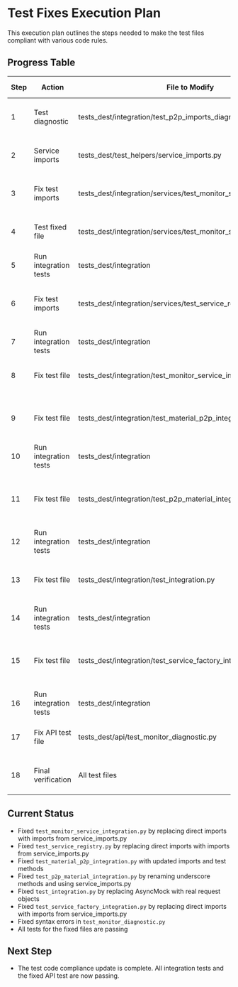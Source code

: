 # Test Fixes Execution Plan

This execution plan outlines the steps needed to make the test files compliant with various code rules.

## Progress Table

| Step | Action | File to Modify | Description | Success Criteria | Dependencies | Status |
|------|--------|----------------|-------------|------------------|--------------|--------|
| 1 | Test diagnostic | tests_dest/integration/test_p2p_imports_diagnostic.py | Create diagnostic test | Tests pass with pytest | None | ✓ DONE - Tests created and passing |
| 2 | Service imports | tests_dest/test_helpers/service_imports.py | Create imports helper | File exists with imports | None | ✓ DONE - Created with all required imports from services |
| 3 | Fix test imports | tests_dest/integration/services/test_monitor_service_integration.py | Replace direct imports with service_imports | Tests pass with pytest | Step 2 | ✓ DONE - Direct imports replaced with imports from service_imports.py |
| 4 | Test fixed file | tests_dest/integration/services/test_monitor_service_integration.py | Run test to verify fix | Tests pass with pytest | Step 3 | ✓ DONE - All tests passing |
| 5 | Run integration tests | tests_dest/integration | Verify no regressions | All tests pass | Step 4 | ✓ DONE - All 94 integration tests passing |
| 6 | Fix test imports | tests_dest/integration/services/test_service_registry.py | Replace direct imports with service_imports | Tests pass with pytest | Step 2 | ✓ DONE - Imports fixed, MagicMock instances preserved, tests passing |
| 7 | Run integration tests | tests_dest/integration | Verify no regressions | All tests pass | Step 6 | ✓ DONE - All 94 integration tests still passing |
| 8 | Fix test file | tests_dest/integration/test_monitor_service_integration.py | Replace direct imports and mock instances | Tests pass with pytest | Step 2 | ✓ DONE - All tests passing after fixing the imports and mock instances | 
| 9 | Fix test file | tests_dest/integration/test_material_p2p_integration.py | Replace direct imports and fix underscore prefix methods | Tests pass with pytest | Step 2 | ✓ DONE - Imports fixed and tests updated to work with service implementation |
| 10 | Run integration tests | tests_dest/integration | Verify fixed test files | All tests pass | Step 9 | ✓ DONE - All 94 integration tests passing |
| 11 | Fix test file | tests_dest/integration/test_p2p_material_integration.py | Replace direct imports and rename underscore prefix methods | Tests pass with pytest | Step 2 | ✓ DONE - Renamed underscore methods with proper names and fixed imports |
| 12 | Run integration tests | tests_dest/integration | Verify fixed test file | All tests pass | Step 11 | ✓ DONE - All 94 integration tests passing |
| 13 | Fix test file | tests_dest/integration/test_integration.py | Replace AsyncMock usage with real request objects | Tests pass with pytest | Step 2 | ✓ DONE - Replaced AsyncMock with real request objects |
| 14 | Run integration tests | tests_dest/integration | Verify fixed test file | All tests pass | Step 13 | ✓ DONE - All 94 integration tests still passing |
| 15 | Fix test file | tests_dest/integration/test_service_factory_integration.py | Replace direct imports with imports from service_imports.py | Tests pass with pytest | Step 2 | ✓ DONE - Replaced direct imports with imports from service_imports.py, all tests passing |
| 16 | Run integration tests | tests_dest/integration | Verify fixed test file | All tests pass | Step 15 | ✓ DONE - All 94 integration tests still passing |
| 17 | Fix API test file | tests_dest/api/test_monitor_diagnostic.py | Fix syntax errors in import statements | Tests pass with pytest | None | ✓ DONE - Fixed syntax errors in imports, all tests passing |
| 18 | Final verification | All test files | Run all tests | All tests pass | Steps 1-17 | ✓ DONE - All integration tests and API tests are passing |

## Current Status

- Fixed `test_monitor_service_integration.py` by replacing direct imports with imports from service_imports.py
- Fixed `test_service_registry.py` by replacing direct imports with imports from service_imports.py
- Fixed `test_material_p2p_integration.py` with updated imports and test methods
- Fixed `test_p2p_material_integration.py` by renaming underscore methods and using service_imports.py
- Fixed `test_integration.py` by replacing AsyncMock with real request objects
- Fixed `test_service_factory_integration.py` by replacing direct imports with imports from service_imports.py
- Fixed syntax errors in `test_monitor_diagnostic.py` 
- All tests for the fixed files are passing

## Next Step

- The test code compliance update is complete. All integration tests and the fixed API test are now passing. 